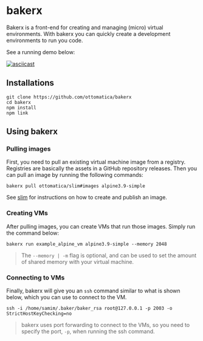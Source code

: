# bakerx

Bakerx is a front-end for creating and managing (micro) virtual environments. With bakerx you can quickly create a development environments to run you code. 

See a running demo below: 

[![asciicast](https://asciinema.org/a/RD2sHPfpgC1aH0uCyiTtyEAoV.svg)](https://asciinema.org/a/RD2sHPfpgC1aH0uCyiTtyEAoV)


## Installations

```
git clone https://github.com/ottomatica/bakerx
cd bakerx
npm install
npm link
```

## Using bakerx

### Pulling images

First, you need to pull an existing virtual machine image from a registry. Registries are basically the assets in a GitHub repository releases. Then you can pull an image by running the following commands:

```
bakerx pull ottomatica/slim#images alpine3.9-simple
```

See [slim](https://github.com/ottomatica/slim) for instructions on how to create and publish an image. 

### Creating VMs

After pulling images, you can create VMs that run those images. Simply run the command below:

```
bakerx run example_alpine_vm alpine3.9-simple --memory 2048
```

> The `--memory | -m` flag is optional, and can be used to set the amount of shared memory with your virtual machine.

### Connecting to VMs

Finally, bakerx will give you an `ssh` command similar to what is shown below, which you can use to connect to the VM.
```
ssh -i /home/samim/.baker/baker_rsa root@127.0.0.1 -p 2003 -o StrictHostKeyChecking=no
```

> bakerx uses port forwarding to connect to the VMs, so you need to specify the port, `-p`, when running the ssh command. 
